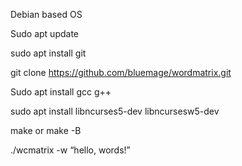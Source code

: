Debian based OS

Sudo apt update

sudo apt install git

git clone https://github.com/bluemage/wordmatrix.git

Sudo apt install gcc g++

sudo apt install libncurses5-dev libncursesw5-dev

make
or
make -B

./wcmatrix -w “hello, words!”
